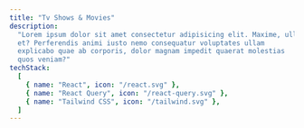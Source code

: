 ```yaml
---
title: "Tv Shows & Movies"
description:
  "Lorem ipsum dolor sit amet consectetur adipisicing elit. Maxime, ullam
  et? Perferendis animi iusto nemo consequatur voluptates ullam
  explicabo quae ab corporis, dolor magnam impedit quaerat molestias
  quos veniam?"
techStack:
  [
    { name: "React", icon: "/react.svg" },
    { name: "React Query", icon: "/react-query.svg" },
    { name: "Tailwind CSS", icon: "/tailwind.svg" },
  ]
---
```

